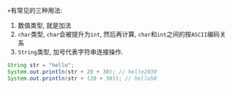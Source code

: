 `+`有常见的三种用法:

1. 数值类型, 就是加法
2. `char`类型, `char`会被提升为`int`, 然后再计算, `char`和`int`之间的按`ASCII`编码关系
3. `String`类型, 加号代表字符串连接操作.

```java
String str = "hello";
System.out.println(str + 20 + 30); // hello2030
System.out.println(str + (20 + 30)); // hello50
```

